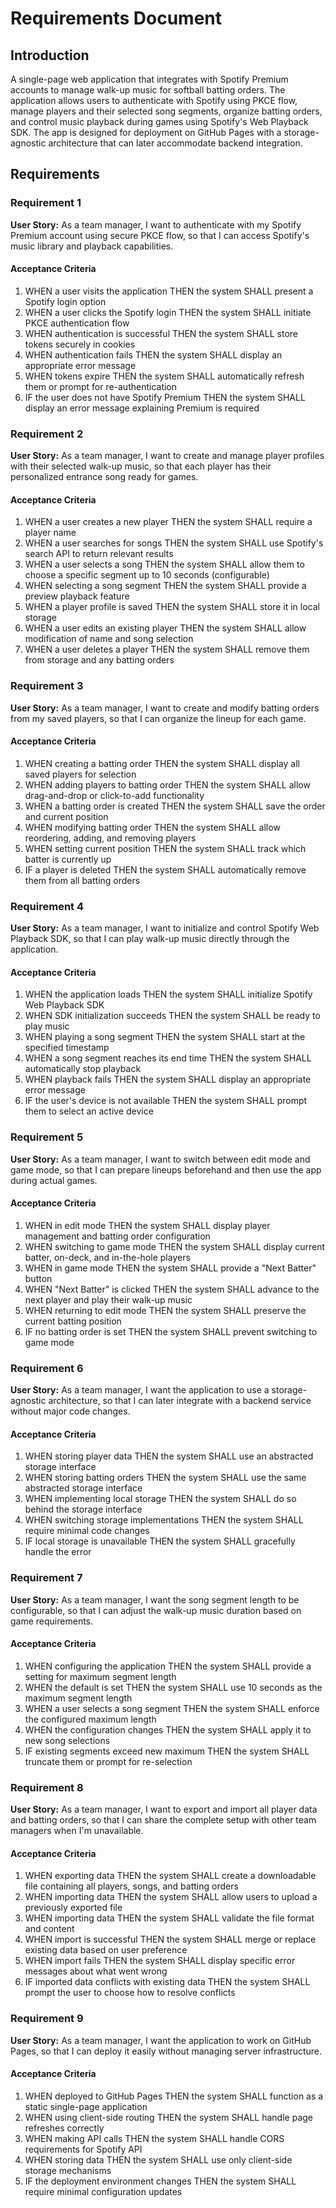# Requirements Document

## Introduction

A single-page web application that integrates with Spotify Premium accounts to manage walk-up music for softball batting orders. The application allows users to authenticate with Spotify using PKCE flow, manage players and their selected song segments, organize batting orders, and control music playback during games using Spotify's Web Playback SDK. The app is designed for deployment on GitHub Pages with a storage-agnostic architecture that can later accommodate backend integration.

## Requirements

### Requirement 1

**User Story:** As a team manager, I want to authenticate with my Spotify Premium account using secure PKCE flow, so that I can access Spotify's music library and playback capabilities.

#### Acceptance Criteria

1. WHEN a user visits the application THEN the system SHALL present a Spotify login option
2. WHEN a user clicks the Spotify login THEN the system SHALL initiate PKCE authentication flow
3. WHEN authentication is successful THEN the system SHALL store tokens securely in cookies
4. WHEN authentication fails THEN the system SHALL display an appropriate error message
5. WHEN tokens expire THEN the system SHALL automatically refresh them or prompt for re-authentication
6. IF the user does not have Spotify Premium THEN the system SHALL display an error message explaining Premium is required

### Requirement 2

**User Story:** As a team manager, I want to create and manage player profiles with their selected walk-up music, so that each player has their personalized entrance song ready for games.

#### Acceptance Criteria

1. WHEN a user creates a new player THEN the system SHALL require a player name
2. WHEN a user searches for songs THEN the system SHALL use Spotify's search API to return relevant results
3. WHEN a user selects a song THEN the system SHALL allow them to choose a specific segment up to 10 seconds (configurable)
4. WHEN selecting a song segment THEN the system SHALL provide a preview playback feature
5. WHEN a player profile is saved THEN the system SHALL store it in local storage
6. WHEN a user edits an existing player THEN the system SHALL allow modification of name and song selection
7. WHEN a user deletes a player THEN the system SHALL remove them from storage and any batting orders

### Requirement 3

**User Story:** As a team manager, I want to create and modify batting orders from my saved players, so that I can organize the lineup for each game.

#### Acceptance Criteria

1. WHEN creating a batting order THEN the system SHALL display all saved players for selection
2. WHEN adding players to batting order THEN the system SHALL allow drag-and-drop or click-to-add functionality
3. WHEN a batting order is created THEN the system SHALL save the order and current position
4. WHEN modifying batting order THEN the system SHALL allow reordering, adding, and removing players
5. WHEN setting current position THEN the system SHALL track which batter is currently up
6. IF a player is deleted THEN the system SHALL automatically remove them from all batting orders

### Requirement 4

**User Story:** As a team manager, I want to initialize and control Spotify Web Playback SDK, so that I can play walk-up music directly through the application.

#### Acceptance Criteria

1. WHEN the application loads THEN the system SHALL initialize Spotify Web Playback SDK
2. WHEN SDK initialization succeeds THEN the system SHALL be ready to play music
3. WHEN playing a song segment THEN the system SHALL start at the specified timestamp
4. WHEN a song segment reaches its end time THEN the system SHALL automatically stop playback
5. WHEN playback fails THEN the system SHALL display an appropriate error message
6. IF the user's device is not available THEN the system SHALL prompt them to select an active device

### Requirement 5

**User Story:** As a team manager, I want to switch between edit mode and game mode, so that I can prepare lineups beforehand and then use the app during actual games.

#### Acceptance Criteria

1. WHEN in edit mode THEN the system SHALL display player management and batting order configuration
2. WHEN switching to game mode THEN the system SHALL display current batter, on-deck, and in-the-hole players
3. WHEN in game mode THEN the system SHALL provide a "Next Batter" button
4. WHEN "Next Batter" is clicked THEN the system SHALL advance to the next player and play their walk-up music
5. WHEN returning to edit mode THEN the system SHALL preserve the current batting position
6. IF no batting order is set THEN the system SHALL prevent switching to game mode

### Requirement 6

**User Story:** As a team manager, I want the application to use a storage-agnostic architecture, so that I can later integrate with a backend service without major code changes.

#### Acceptance Criteria

1. WHEN storing player data THEN the system SHALL use an abstracted storage interface
2. WHEN storing batting orders THEN the system SHALL use the same abstracted storage interface
3. WHEN implementing local storage THEN the system SHALL do so behind the storage interface
4. WHEN switching storage implementations THEN the system SHALL require minimal code changes
5. IF local storage is unavailable THEN the system SHALL gracefully handle the error

### Requirement 7

**User Story:** As a team manager, I want the song segment length to be configurable, so that I can adjust the walk-up music duration based on game requirements.

#### Acceptance Criteria

1. WHEN configuring the application THEN the system SHALL provide a setting for maximum segment length
2. WHEN the default is set THEN the system SHALL use 10 seconds as the maximum segment length
3. WHEN a user selects a song segment THEN the system SHALL enforce the configured maximum length
4. WHEN the configuration changes THEN the system SHALL apply it to new song selections
5. IF existing segments exceed new maximum THEN the system SHALL truncate them or prompt for re-selection

### Requirement 8

**User Story:** As a team manager, I want to export and import all player data and batting orders, so that I can share the complete setup with other team managers when I'm unavailable.

#### Acceptance Criteria

1. WHEN exporting data THEN the system SHALL create a downloadable file containing all players, songs, and batting orders
2. WHEN importing data THEN the system SHALL allow users to upload a previously exported file
3. WHEN importing data THEN the system SHALL validate the file format and content
4. WHEN import is successful THEN the system SHALL merge or replace existing data based on user preference
5. WHEN import fails THEN the system SHALL display specific error messages about what went wrong
6. IF imported data conflicts with existing data THEN the system SHALL prompt the user to choose how to resolve conflicts

### Requirement 9

**User Story:** As a team manager, I want the application to work on GitHub Pages, so that I can deploy it easily without managing server infrastructure.

#### Acceptance Criteria

1. WHEN deployed to GitHub Pages THEN the system SHALL function as a static single-page application
2. WHEN using client-side routing THEN the system SHALL handle page refreshes correctly
3. WHEN making API calls THEN the system SHALL handle CORS requirements for Spotify API
4. WHEN storing data THEN the system SHALL use only client-side storage mechanisms
5. IF the deployment environment changes THEN the system SHALL require minimal configuration updates